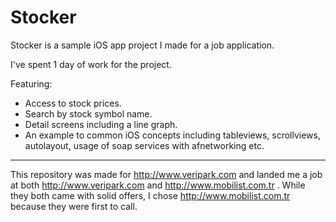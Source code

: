 # Stocker

Stocker is a sample iOS app project I made for a job application.

I've spent 1 day of work for the project.

Featuring:
- Access to stock prices.
- Search by stock symbol name.
- Detail screens including a line graph.
- An example to common iOS concepts including tableviews, scrollviews, autolayout, usage of soap services with afnetworking etc.

-----
This repository was made for http://www.veripark.com and landed me a job at both http://www.veripark.com and http://www.mobilist.com.tr . While they both came with solid offers, I chose http://www.mobilist.com.tr because they were first to call.
